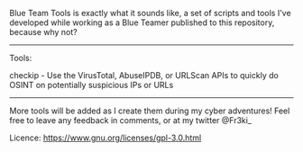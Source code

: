 Blue Team Tools is exactly what it sounds like, a set of scripts and tools I've developed while working as a Blue Teamer published to this repository, because why not?

----------------------------------------------------------------------------------------------------

Tools:

checkip - Use the VirusTotal, AbuseIPDB, or URLScan APIs to quickly do OSINT on potentially suspicious IPs or URLs


----------------------------------------------------------------------------------------------------

More tools will be added as I create them during my cyber adventures! Feel free to leave any feedback in comments, or at my twitter @Fr3ki_

Licence: https://www.gnu.org/licenses/gpl-3.0.html 
